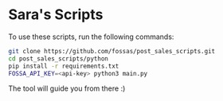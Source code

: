 # Sara's Scripts

To use these scripts, run the following commands:

```bash
git clone https://github.com/fossas/post_sales_scripts.git
cd post_sales_scripts/python
pip install -r requirements.txt
FOSSA_API_KEY=<api-key> python3 main.py
```

The tool will guide you from there :)
